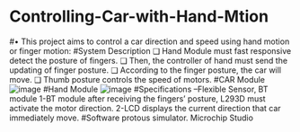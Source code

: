 # Controlling-Car-with-Hand-Mtion
#• This project aims to control a car direction and speed using hand motion or finger motion:
#System Description
❑ Hand Module must fast responsive detect the posture of fingers.
❑ Then, the controller of hand must send the updating of finger posture.
❑ According to the finger posture, the car will move.
❑ Thumb posture controls the speed of motors.
#CAR Module
![image](https://github.com/eslamwaled150/Controlling-Car-with-Hand-Mtion/assets/92927283/7e673388-79cd-4c2b-a465-1c7d3b0d845f)
#Hand Module
![image](https://github.com/eslamwaled150/Controlling-Car-with-Hand-Mtion/assets/92927283/af657817-adb5-4b69-9959-e4bdcee19e34)
#Specifications –Flexible Sensor, BT module
1-BT module after receiving the fingers’ posture, L293D must activate the motor direction.
2-LCD displays the current direction that car immediately move.
#Software
protous simulator.
Microchip Studio
